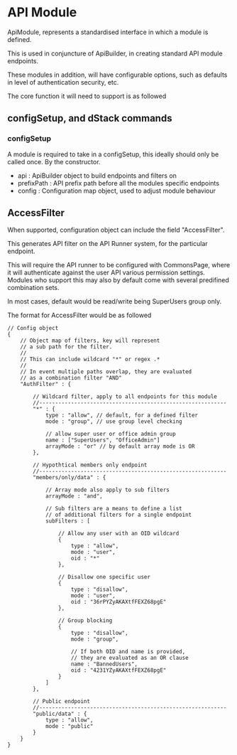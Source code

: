 # API Module

ApiModule, represents a standardised interface in which a module is defined.

This is used in conjuncture of ApiBuilder, in creating standard API module endpoints.

These modules in addition, will have configurable options, such as defaults in level of authentication security, etc.

The core function it will need to support is as followed

## configSetup, and dStack commands

### configSetup
A module is required to take in a configSetup, this ideally should only be called once. By the constructor.
+ api        : ApiBuilder object to build endpoints and filters on
+ prefixPath : API prefix path before all the modules specific endpoints
+ config     : Configuration map object, used to adjust module behaviour

## AccessFilter

When supported, configuration object can include the field "AccessFilter".

This generates API filter on the API Runner system, for the particular endpoint.

This will require the API runner to be configured with CommonsPage, where it will authenticate against the user API various permission settings. Modules who support this may also by default come with several predifined combination sets.

In most cases, default would be read/write being SuperUsers group only.

The format for AccessFilter would be as followed

``` {.json}
// Config object
{
	// Object map of filters, key will represent 
	// a sub path for the filter. 
	//
	// This can include wildcard "*" or regex .*
	//
	// In event multiple paths overlap, they are evaluated
	// as a combination filter "AND"
	"AuthFilter" : {

		// Wildcard filter, apply to all endpoints for this module
		//-----------------------------------------------------------
		"*" : {
			type : "allow", // default, for a defined filter
			mode : "group", // use group level checking

			// allow super user or office admin group
			name : ["SuperUsers", "OfficeAdmin"] 
			arrayMode : "or" // by default array mode is OR
		},

		// Hypothtical members only endpoint
		//-----------------------------------------------------------
		"members/only/data" : {

			// Array mode also apply to sub filters
			arrayMode : "and",

			// Sub filters are a means to define a list 
			// of additional filters for a single endpoint
			subFilters : [

				// Allow any user with an OID wildcard
				{
					type : "allow",
					mode : "user",
					oid : "*" 
				}, 

				// Disallow one specific user
				{
					type : "disallow",
					mode : "user",
					oid : "36rPYZyAKAXtfFEXZ68pgE" 
				},

				// Group blocking
				{
					type : "disallow",
					mode : "group",

					// If both OID and name is provided,
					// they are evaluated as an OR clause
					name : "BannedUsers",
					oid : "4231YZyAKAXtfFEXZ68pgE"
				}
			]
		},

		// Public endpoint
		//-----------------------------------------------------------
		"public/data" : {
			type : "allow",
			mode : "public"
		}
	}
}


```